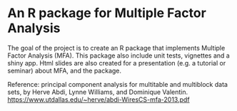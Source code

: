 # An R package for Multiple Factor Analysis

The goal of the project is to create an R package that implements Multiple Factor Analysis (MFA).
This package also include unit tests, vignettes and a shiny app. Html slides are also created for a 
presentation (e.g. a tutorial or seminar) about MFA, and the package.

Reference: principal component analysis for multitable and multiblock data sets, by Herve Abdi, Lynne Williams, and Dominique Valentin.
https://www.utdallas.edu/~herve/abdi-WiresCS-mfa-2013.pdf
